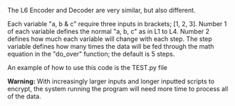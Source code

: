 The L6 Encoder and Decoder are very similar, but also different.

Each variable "a, b & c" require three inputs in brackets; \[1, 2, 3].
Number 1 of each variable defines the normal "a, b, c" as in L1 to L4.
Number 2 defines how much each variable will change with each step.
The step variable defines how many times the data will be fed through
the math equation in the "do_over" function; the default is 5 steps.

An example of how to use this code is the TEST.py file

**Warning:** With increasingly larger inputs and longer inputted
scripts to encrypt, the system running the program will need more time
to process all of the data.